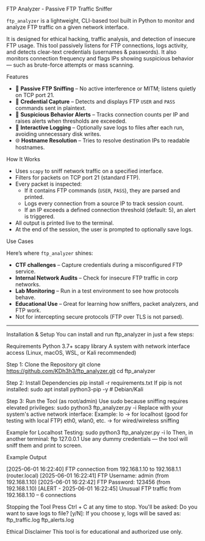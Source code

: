 FTP Analyzer - Passive FTP Traffic Sniffer

`ftp_analyzer` is a lightweight, CLI-based tool built in Python to monitor and analyze FTP traffic on a given network interface.

It is designed for ethical hacking, traffic analysis, and detection of insecure FTP usage. This tool passively listens for FTP connections, logs activity, and detects clear-text credentials (usernames & passwords). It also monitors connection frequency and flags IPs showing suspicious behavior — such as brute-force attempts or mass scanning.

Features

- 📡 **Passive FTP Sniffing** – No active interference or MITM; listens quietly on TCP port 21.
- 🧠 **Credential Capture** – Detects and displays FTP `USER` and `PASS` commands sent in plaintext.
- 🚨 **Suspicious Behavior Alerts** – Tracks connection counts per IP and raises alerts when thresholds are exceeded.
- 📄 **Interactive Logging** – Optionally save logs to files after each run, avoiding unnecessary disk writes.
- 🌐 **Hostname Resolution** – Tries to resolve destination IPs to readable hostnames.

 How It Works

- Uses `scapy` to sniff network traffic on a specified interface.
- Filters for packets on TCP port 21 (standard FTP).
- Every packet is inspected:
  - If it contains FTP commands (`USER`, `PASS`), they are parsed and printed.
  - Logs every connection from a source IP to track session count.
  - If an IP exceeds a defined connection threshold (default: 5), an alert is triggered.
- All output is printed live to the terminal.
- At the end of the session, the user is prompted to optionally save logs.

 Use Cases

Here’s where `ftp_analyzer` shines:

-  **CTF challenges** – Capture credentials during a misconfigured FTP service.
-  **Internal Network Audits** – Check for insecure FTP traffic in corp networks.
-  **Lab Monitoring** – Run in a test environment to see how protocols behave.
-  **Educational Use** – Great for learning how sniffers, packet analyzers, and FTP work.
-  Not for intercepting secure protocols (FTP over TLS is not parsed).

---


Installation & Setup
You can install and run ftp_analyzer in just a few steps:

Requirements
Python 3.7+
scapy library
A system with network interface access (Linux, macOS, WSL, or Kali recommended)

Step 1: Clone the Repository
git clone https://github.com/KDh3h3/ftp_analyzer.git
cd ftp_analyzer

Step 2: Install Dependencies
pip install -r requirements.txt
If pip is not installed:
sudo apt install python3-pip -y  # Debian/Kali

Step 3: Run the Tool (as root/admin)
Use sudo because sniffing requires elevated privileges:
sudo python3 ftp_analyzer.py -i <interface>
Replace <interface> with your system's active network interface:
Example: 
lo → for localhost (good for testing with local FTP)
eth0, wlan0, etc. → for wired/wireless sniffing

Example for Localhost Testing:
sudo python3 ftp_analyzer.py -i lo
Then, in another terminal:
ftp 127.0.0.1
Use any dummy credentials — the tool will sniff them and print to screen.

Example Output

[2025-06-01 16:22:40] FTP connection from 192.168.1.10 to 192.168.1.1 (router.local)
[2025-06-01 16:22:41] FTP Username: admin (from 192.168.1.10)
[2025-06-01 16:22:42] FTP Password: 123456 (from 192.168.1.10)
[ALERT - 2025-06-01 16:22:45] Unusual FTP traffic from 192.168.1.10 – 6 connections

Stopping the Tool
Press Ctrl + C at any time to stop.
You'll be asked:
Do you want to save logs to file? [y/N]:
If you choose y, logs will be saved as:
ftp_traffic.log
ftp_alerts.log


Ethical Disclaimer
This tool is for educational and authorized use only.
